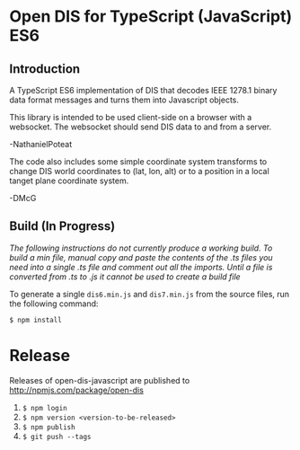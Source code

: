 # Open DIS for TypeScript (JavaScript) ES6

## Introduction

A TypeScript ES6 implementation of DIS that decodes IEEE 1278.1
binary data format messages and turns them into Javascript
objects.

This library is intended to be used client-side on a browser
with a websocket. The websocket should send DIS data to and from
a server.

-NathanielPoteat

The code also includes some simple coordinate system transforms
to change DIS world coordinates to (lat, lon, alt) or to a
position in a local tanget plane coordinate system. 

-DMcG

## Build (In Progress)

*The following instructions do not currently produce a working build. To build a min file, manual copy and paste the contents of the .ts files you need into a single .ts file and comment out all the imports. Until a file is converted from .ts to .js it cannot be used to create a build file*

To generate a single `dis6.min.js` and `dis7.min.js` from the source files, run the following command:

`$ npm install`

# Release

Releases of open-dis-javascript are published to http://npmjs.com/package/open-dis

1. `$ npm login`
1. `$ npm version <version-to-be-released>`
1. `$ npm publish`
1. `$ git push --tags`
